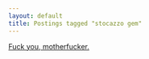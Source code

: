 ```yaml
---
layout: default
title: Postings tagged "stocazzo gem"
---
```

[Fuck you, motherfucker.](http://janesconference.github.com/KievII//2011/02/first-post-fuck-you)<br />
